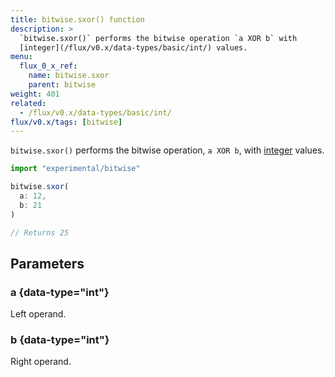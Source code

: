 ```yaml
---
title: bitwise.sxor() function
description: >
  `bitwise.sxor()` performs the bitwise operation `a XOR b` with
  [integer](/flux/v0.x/data-types/basic/int/) values.
menu:
  flux_0_x_ref:
    name: bitwise.sxor
    parent: bitwise
weight: 401
related:
  - /flux/v0.x/data-types/basic/int/
flux/v0.x/tags: [bitwise]
---
```


`bitwise.sxor()` performs the bitwise operation, `a XOR b`, with
[integer](/flux/v0.x/data-types/basic/int/) values.

```js
import "experimental/bitwise"

bitwise.sxor(
  a: 12,
  b: 21
)

// Returns 25
```

## Parameters

### a {data-type="int"}
Left operand.

### b {data-type="int"}
Right operand.